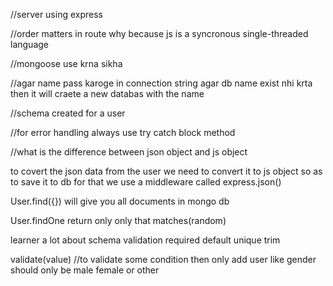 //server using express

//order matters in route why because js is a syncronous single-threaded language

//mongoose use krna sikha 

//agar name pass karoge in connection string agar db name exist nhi krta then it will craete a new databas with the name

//schema created for a user

//for error handling always use try catch block method

//what is the difference between json object and js object

to covert the json data from the user we need to convert it to js object so as to save it to db for that we use a middleware
called express.json()

User.find({}) will give you all documents in mongo db

User.findOne return only only that matches(random)

learner a lot about schema validation required default unique trim

validate(value) //to validate some condition then only add user like gender should only be male female or other



